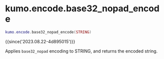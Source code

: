 # kumo.encode.base32_nopad_encode

```lua
kumo.encode.base32_nopad_encode(STRING)
```

{{since('2023.08.22-4d895015')}}

Applies `base32_nopad` encoding to STRING, and returns the encoded string.
